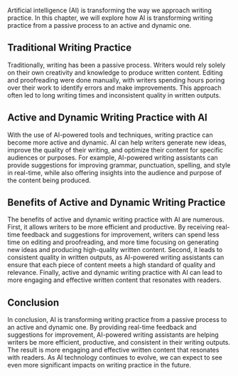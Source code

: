 
Artificial intelligence (AI) is transforming the way we approach writing practice. In this chapter, we will explore how AI is transforming writing practice from a passive process to an active and dynamic one.

Traditional Writing Practice
----------------------------

Traditionally, writing has been a passive process. Writers would rely solely on their own creativity and knowledge to produce written content. Editing and proofreading were done manually, with writers spending hours poring over their work to identify errors and make improvements. This approach often led to long writing times and inconsistent quality in written outputs.

Active and Dynamic Writing Practice with AI
-------------------------------------------

With the use of AI-powered tools and techniques, writing practice can become more active and dynamic. AI can help writers generate new ideas, improve the quality of their writing, and optimize their content for specific audiences or purposes. For example, AI-powered writing assistants can provide suggestions for improving grammar, punctuation, spelling, and style in real-time, while also offering insights into the audience and purpose of the content being produced.

Benefits of Active and Dynamic Writing Practice
-----------------------------------------------

The benefits of active and dynamic writing practice with AI are numerous. First, it allows writers to be more efficient and productive. By receiving real-time feedback and suggestions for improvement, writers can spend less time on editing and proofreading, and more time focusing on generating new ideas and producing high-quality written content. Second, it leads to consistent quality in written outputs, as AI-powered writing assistants can ensure that each piece of content meets a high standard of quality and relevance. Finally, active and dynamic writing practice with AI can lead to more engaging and effective written content that resonates with readers.

Conclusion
----------

In conclusion, AI is transforming writing practice from a passive process to an active and dynamic one. By providing real-time feedback and suggestions for improvement, AI-powered writing assistants are helping writers be more efficient, productive, and consistent in their writing outputs. The result is more engaging and effective written content that resonates with readers. As AI technology continues to evolve, we can expect to see even more significant impacts on writing practice in the future.

